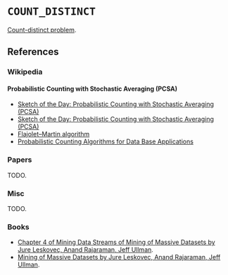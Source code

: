 # `COUNT_DISTINCT`

[Count-distinct problem](https://en.wikipedia.org/wiki/Count-distinct_problem).

## References

### Wikipedia

#### Probabilistic Counting with Stochastic Averaging (PCSA)

* [Sketch of the Day: Probabilistic Counting with Stochastic Averaging (PCSA)](https://agkn.wordpress.com/2013/04/02/sketch-of-the-day-probabilistic-counting-with-stochastic-averaging-pcsa/)
* [Sketch of the Day: Probabilistic Counting with Stochastic Averaging (PCSA)](https://research.neustar.biz/2013/04/02/sketch-of-the-day-probabilistic-counting-with-stochastic-averaging-pcsa/)
* [Flajolet–Martin algorithm](https://en.wikipedia.org/wiki/Flajolet%E2%80%93Martin_algorithm)
* [Probabilistic Counting Algorithms for Data Base Applications](http://algo.inria.fr/flajolet/Publications/src/FlMa85.pdf)

<!-- * [Probabilistic Counting with Stochastic Averaging](https://bana.io/blog/pcsa/) -->

### Papers

TODO.

### Misc

TODO.

### Books

* [Chapter 4 of Mining Data Streams of Mining of Massive Datasets by Jure Leskovec, Anand Rajaraman, Jeff Ullman](http://infolab.stanford.edu/~ullman/mmds/ch4.pdf).
* [Mining of Massive Datasets by Jure Leskovec, Anand Rajaraman, Jeff Ullman](http://www.mmds.org/).

<!-- * [](). -->
